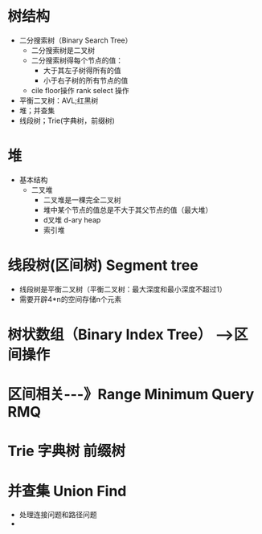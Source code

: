 # 树结构

- 二分搜索树（Binary Search Tree）
    - 二分搜索树是二叉树
    - 二分搜索树得每个节点的值：
        - 大于其左子树得所有的值
        - 小于右子树的所有节点的值
    - cile floor操作 rank select 操作
- 平衡二叉树：AVL;红黑树
- 堆；并查集
- 线段树；Trie(字典树，前缀树)

# 堆

- 基本结构
    - 二叉堆
        - 二叉堆是一棵完全二叉树
        - 堆中某个节点的值总是不大于其父节点的值（最大堆）
        - d叉堆 d-ary heap
        - 索引堆

# 线段树(区间树) Segment tree

- 线段树是平衡二叉树（平衡二叉树：最大深度和最小深度不超过1）
- 需要开辟4*n的空间存储n个元素

# 树状数组（Binary Index Tree） -->区间操作

# 区间相关---》Range Minimum Query RMQ

# Trie 字典树 前缀树

# 并查集 Union Find

- 处理连接问题和路径问题
- 